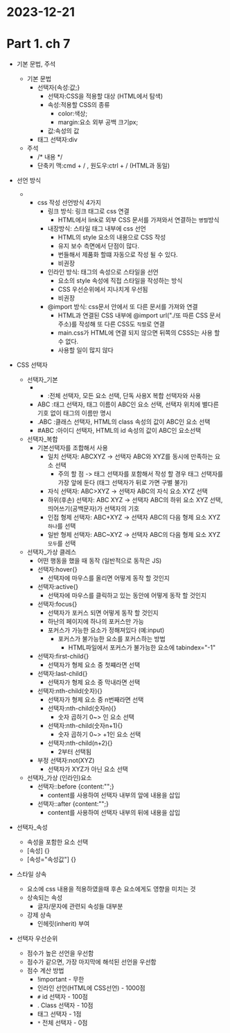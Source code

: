 # 2023-12-21
# Part 1. ch 7

- 기본 문법, 주석
  - 기본 문법
    - 선택자{속성:값;}
      - 선택자:CSS을 적용할 대상 (HTML에서 탐색)
      - 속성:적용할 CSS의 종류
        - color:색상;
        - margin:요소 외부 공백 크기px;
      - 값:속성의 값
    - 태그 선택자:div
  - 주석
    - /* 내용 */
    - 단축키 맥:cmd + / , 원도우:ctrl + / (HTML과 동일)
      
- 선언 방식
  - - css 작성 선언방식 4가지
        - 링크 방식: 링크 태그로 css 연결
          - HTML에서 link로 외부 CSS 문서를 가져와서 연결하는 `병렬`방식
        - 내장방식: 스타일 태그 내부에 css 선언
          - HTML의 style 요소의 내용으로 CSS 작성
          - 유지 보수 측면에서 단점이 많다.
          - 번들해서 제품화 할떄 자동으로 작성 될 수 있다.
          - 비권장
        - 인라인 방식: 태그의 속성으로 스타일을 선언
          - 요소의 style 속성에 직접 스타일을 작성하는 방식
          - CSS 우선순위에서 지나치게 우선됨
          - 비권장
        - @import 방식: css문서 안에서 또 다른 문서를 가져와 연결
          - HTML과 연결된 CSS 내부에 @import url("./또 따른 CSS 문서 주소)를 작성해 또 다른 CSS도 `직렬`로 연결
          - main.css가 HTML에 연결 되지 않으면 뒤쪽의 CSSS는 사용 할 수 없다.
          - 사용할 일이 많지 않다

- CSS 선택자
  - 선택자_기본
    - * :전체 선택자, 모든 요소 선택, 단독 사용X 복합 선택자와 사용
    - ABC :태그 선택자, 태그 이름이 ABC인 요소 선택, 선택자 위치에 별다른 기호 없이 태그의 이름만 명시
    - .ABC :클래스 선택자, HTML의 class 속성의 값이 ABC인 요소 선택
    - #ABC :아이디 선택자, HTML의 id 속성의 값이 ABC인 요소선택
  - 선택자_복합
    - 기본선택자를 조합해서 사용
      - 일치 선택자: ABCXYZ -> 선택자 ABC와 XYZ를 동시에 만족하는 요소 선택
        - 주의 할 점 -> 태그 선택자를 포함해서 작성 할 경우 태그 선택자를 가장 앞에 둔다 (태그 선택자가 뒤로 가면 구별 불가)
      - 자식 선택자: ABC>XYZ -> 선택자 ABC의 자식 요소 XYZ 선택
      - 하위(후손) 선택자: ABC XYZ -> 선택자 ABC의 하위 요소 XYZ 선택, 띄어쓰기(공백문자)가 선택자의 기호
      - 인접 형제 선택자: ABC+XYZ -> 선택자 ABC의 다음 형제 요소 XYZ `하나`를 선택
      - 일반 형제 선택자: ABC~XYZ -> 선택자 ABC의 다음 형제 요소 XYZ `모두`를 선택
  - 선택자_가상 클레스
    - 어떤 행동을 했을 때 동작 (일반적으로 동작은 JS)
    - 선택자:hover{}
      - 선택자에 마우스를 올리면 어떻게 동작 할 것인지
    - 선택자:active{}
      - 선택자에 마우스를 클릭하고 있는 동안에 어떻게 동작 할 것인지
    - 선택자:focus{}
      - 선택자가 포커스 되면 어떻게 동작 할 것인지
      - 하난의 페이지에 하나의 포커스만 가능
      - 포커스가 가능한 요소가 정해져있다 (예:input)
        - 포커스가 불가능한 요소를 포커스하는 방법
          - HTML파일에서 포커스가 불가능한 요소에 tabindex="-1"
    - 선택자:first-child{}
      - 선택자가 형제 요소 중 첫쨰라면 선택
    - 선택자:last-child{}
      - 선택자가 형제 요소 중 막내라면 선택
    - 선택자:nth-child(숫자){}
      - 선택자가 형제 요소 중 n번째라면 선택
      - 선택자:nth-child(숫자n){}
        - 숫자 곱하기 0~> 인 요소 선택
      - 선택자:nth-child(숫자n+1){}
        - 숫자 곱하기 0~> +1인 요소 선택
      - 선택자:nth-child(n+2){}
        - 2부터 선택됨
    - 부정 선택자:not(XYZ)
      - 선택자가 XYZ가 아닌 요소 선택
  - 선택자_가상 (인라인)요소
    - 선택자::before {content:"";}
      - content를 사용하여 선택자 내부의 앞에 내용을 삽입
    - 선택자::after {content:"";}
      - content를 사용하여 선택자 내부의 뒤에 내용을 삽입
      
- 선택자_속성
  - 속성을 포함한 요소 선택
  - [속성] {}
  - [속성="속성값"] {}

- 스타일 상속
  - 요소에 css 내용을 적용하였을때 후손 요소에게도 영향을 미치는 것
  - 상속되는 속성
    - 글자/문자에 관련되 속성들 대부분
  - 강제 상속
    - 인헤릿(inherit) 부여

- 선택자 우선순위
  - 점수가 높은 선언을 우선함
  - 점수가 같으면, 가장 마지막에 해석된 선언을 우선함
  - 점수 계산 방법
    - !important - 무한
    - 인라인 선언(HTML에 CSS선언) - 1000점
    - `#` id 선택자 - 100점
    - . Class 선택자 - 10점
    - 태그 선택자 - 1점
    - `*` 전체 선택자 - 0점
  